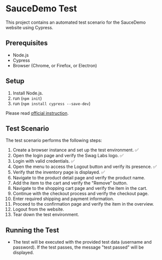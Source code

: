 # SauceDemo Test

This project contains an automated test scenario for the SauceDemo website using Cypress.

## Prerequisites

- Node.js
- Cypress
- Browser (Chrome, or Firefox, or Electron)

## Setup

1. Install Node.js.
2. run (`npm init`)
3. run (`npm install cypress --save-dev`)

Please read <a href="https://docs.cypress.io/guides/getting-started/installing-cypress">official instruction</a>.

## Test Scenario

The test scenario performs the following steps:

1. Create a browser instance and set up the test environment. ✅
2. Open the login page and verify the Swag Labs logo. ✅
3. Login with valid credentials. ✅
4. Open the menu to access the Logout button and verify its presence. ✅
5. Verify that the inventory page is displayed. ✅
6. Navigate to the product detail page and verify the product name.
7. Add the item to the cart and verify the "Remove" button.
8. Navigate to the shopping cart page and verify the item in the cart.
9. Continue with the checkout process and verify the checkout page.
10. Enter required shipping and payment information.
11. Proceed to the confirmation page and verify the item in the overview.
12. Logout from the website.
13. Tear down the test environment.

## Running the Test
 

- The test will be executed with the provided test data (username and password). If the test passes, the message "test passed" will be displayed.

